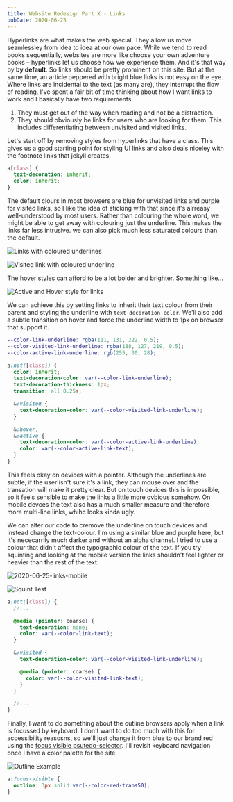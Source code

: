 ```yaml
---
title: Website Redesign Part X - Links
pubDate: 2020-06-25
---
```


Hyperlinks are what makes the web special. They allow us move seamlessley from idea to idea at our own pace. While we tend to read books sequentially, websites are more like choose your own adventure books – hyperlinks let us choose how we experience them. And it's that way by **by default**. So links should be pretty prominent on this site. But at the same time, an article peppered with bright blue links is not easy on the eye. Where links are incidental to the text (as many are), they interrupt the flow of reading. I've spent a fair bit of time thinking about how I want links to work and I basically have two requirements.

1. They must get out of the way when reading and not be a distraction.
2. They should obviously be links for users who are looking for them. This includes differentiating between unvisited and visited links.

Let's start off by removing styles from hyperlinks that have a class. This gives us a good starting point for styling UI links and also deals niceley with the footnote links that jekyll creates.

```css
a[class] {
  text-decoration: inherit;
  color: inherit;
}
```

The default clours in most browsers are blue for unvisited links and purple for visited links, so I like the idea of sticking with that since it's alrreasy well-understood by most users. Rather than colouring the whole word, we might be able to get away with colouring just the underline. This makes the links far less intrusive. we can also pick much less saturated colours than the default.

![Links with coloured underlines](/uploads/2020-06-25-links-desktop.png)

![Visited link with coloured underline](/uploads/2020-06-25-link-visited-desktop.png)

The hover styles can afford to be a lot bolder and brighter. Something like...

![Active and Hover style for links](/uploads/2020-06-25-link-activehover.png)

We can achieve this by setting links to inherit their text colour from their parent and styling the underline with `text-decoration-color`. We'll also add a subtle transition on hover and force the underline width to 1px on browser that support it.

```scss
--color-link-underline: rgba(111, 131, 222, 0.5);
--color-visited-link-underline: rgba(188, 127, 219, 0.5);
--color-active-link-underline: rgb(255, 30, 28);

a:not([class]) {
  color: inherit;
  text-decoration-color: var(--color-link-underline);
  text-decoration-thickness: 1px;
  transition: all 0.25s;

  &:visited {
    text-decoration-color: var(--color-visited-link-underline);
  }

  &:hover,
  &:active {
    text-decoration-color: var(--color-active-link-underline);
    color: var(--color-active-link-text);
  }
}
```

This feels okay on devices with a pointer. Although the underlines are subtle, if the user isn't sure it's a link, they can mouse over and the transation will make it pretty clear. But on touch devices this is impossible, so it feels sensible to make the links a little more ovbious somehow. On mobile devces the text also has a much smaller measure and therefore more multi-line links, whihc looks kinda ugly.

We can alter our code to cremove the underline on touch devices and instead change the text-colour. I'm using a similar blue and purple here, but it's nececarrily much darker and without an alpha channel. I tried to use a colour that didn't affect the typographic colour of the text. If you try squinting and looking at the mobile version the links shouldn't feel lighter or heavier than the rest of the text.

![2020-06-25-links-mobile](/uploads/2020-06-25-links-mobile.png)

![Squint Test](/uploads/2020-06-25-squint.png)

```scss
a:not([class]) {
  //...

  @media (pointer: coarse) {
    text-decoration: none;
    color: var(--color-link-text);
  }

  &:visited {
    text-decoration-color: var(--color-visited-link-underline);

    @media (pointer: coarse) {
      color: var(--color-visited-link-text);
    }
  }

  //...
}
```

Finally, I want to do something about the outline browsers apply when a link is focussed by keyboard. I don't want to do too much with this for accessibility reasosns, so we'll just change it from blue to our brand red using the [focus visible psutedo-selector](https://css-tricks.com/keyboard-only-focus-styles/). I'll revisit keyboard navigation once I have a color palette for the site.

![Outline Example](/uploads/iso-link-focus.png)

```css
a:focus-visible {
  outline: 3px solid var(--color-red-trans50);
}
```
